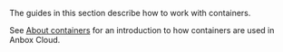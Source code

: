 The guides in this section describe how to work with containers.

See [About containers](https://discourse.ubuntu.com/t/managing-containers/17763) for an introduction to how containers are used in Anbox Cloud.

